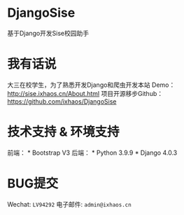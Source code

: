 # DjangoSise
基于Django开发Sise校园助手
# 我有话说
大三在校学生，为了熟悉开发Django和爬虫开发本站
Demo：http://sise.ixhaos.cn/About.html
项目开源移步Github：https://github.com/ixhaos/DjangoSise
# 技术支持 & 环境支持
前端：
    * Bootstrap V3
后端：
    * Python 3.9.9
    * Django 4.0.3
# BUG提交
Wechat: `LV94292`
电子邮件: `admin@ixhaos.cn`
